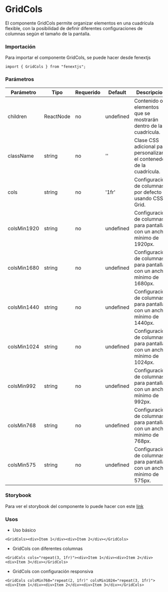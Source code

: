 # GridCols

El componente GridCols permite organizar elementos en una cuadrícula flexible, con la posibilidad de definir diferentes configuraciones de columnas según el tamaño de la pantalla.

### Importación

Para importar el componente GridCols, se puede hacer desde fenextjs

```tsx copy
import { GridCols } from "fenextjs";
```

### Parámetros

| Parámetro | Tipo | Requerido | Default | Descripcion |
| --------- | ---- | --------- | ------- | ----------- |
| children | ReactNode | no | undefined | Contenido o elementos que se mostrarán dentro de la cuadrícula. |
| className | string | no | '' | Clase CSS adicional para personalizar el contenedor de la cuadrícula. |
| cols | string | no | '1fr' | Configuración de columnas por defecto usando CSS Grid. |
| colsMin1920 | string | no | undefined | Configuración de columnas para pantallas con un ancho mínimo de 1920px. |
| colsMin1680 | string | no | undefined | Configuración de columnas para pantallas con un ancho mínimo de 1680px. |
| colsMin1440 | string | no | undefined | Configuración de columnas para pantallas con un ancho mínimo de 1440px. |
| colsMin1024 | string | no | undefined | Configuración de columnas para pantallas con un ancho mínimo de 1024px. |
| colsMin992 | string | no | undefined | Configuración de columnas para pantallas con un ancho mínimo de 992px. |
| colsMin768 | string | no | undefined | Configuración de columnas para pantallas con un ancho mínimo de 768px. |
| colsMin575 | string | no | undefined | Configuración de columnas para pantallas con un ancho mínimo de 575px. |

### Storybook

Para ver el storybook del componente lo puede hacer con este [link](https://fenextjs-component-storybook.vercel.app/?path=/story/component-gridcols--index)

### Usos

- Uso básico

```tsx copy
<GridCols><div>Item 1</div><div>Item 2</div></GridCols>
```

- GridCols con diferentes columnas

```tsx copy
<GridCols cols="repeat(3, 1fr)"><div>Item 1</div><div>Item 2</div><div>Item 3</div></GridCols>
```

- GridCols con configuración responsiva

```tsx copy
<GridCols colsMin768="repeat(2, 1fr)" colsMin1024="repeat(3, 1fr)"><div>Item 1</div><div>Item 2</div><div>Item 3</div></GridCols>
```

